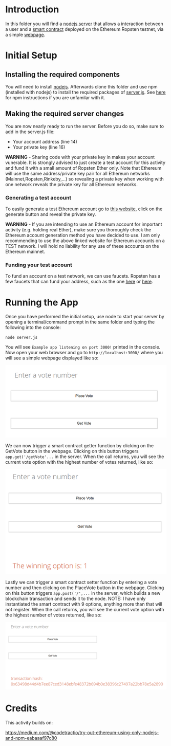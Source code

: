 # Introduction

In this folder you will find a [nodejs server](https://github.com/Luker501/WebsiteNodejsBlockchain/blob/master/WithRopstenTestNet/server.js) that allows a interaction between a user and a [smart contract](https://github.com/Luker501/WebsiteNodejsBlockchain/blob/master/WithRopstenTestNet/ballot.sol) deployed on the Ethereum Ropsten testnet, via a simple [webpage](https://github.com/Luker501/WebsiteNodejsBlockchain/blob/master/WithRopstenTestNet/views/index.ejs).

# Initial Setup

## Installing the required components

You will need to install [nodejs](https://nodejs.org/en/). Afterwards clone this folder and use npm (installed with nodejs) to install the required packages of [server.js](https://github.com/Luker501/WebsiteNodejsBlockchain/blob/master/WithRopstenTestNet/server.js). See [here](https://docs.npmjs.com/downloading-and-installing-packages-locally) for npm instructions if you are unfamilar with it.

## Making the required server changes

You are now nearly ready to run the server. Before you do so, make sure to add in the server.js file:

* Your account address (line 14)
* Your private key (line 16)

**WARNING** - Sharing code with your private key in makes your account vunerable. It is strongly advised to just create a test account for this activity and fund it with a small amount of Ropsten Ether only. Note that Ethereum will use the same address/private key pair for all Ethereum networks (Mainnet,Ropsten,Rinkeby,...) so revealing a private key when working with one network reveals the private key for all Ethereum networks.

### Generating a test account

To easily generate a test Ethereum account go to [this website](https://vanity-eth.tk/), click on the generate button and reveal the private key.

**WARNING** - If you are intending to use an Ethereum account for important activity (e.g. holding real Ether), make sure you thoroughly check the Ethereum account generation method you have decided to use. I am only recommending to use the above linked website for Ethereum accounts on a TEST network. I will hold no liability for any use of these accounts on the Ethereum mainnet.

### Funding your test account

To fund an account on a test network, we can use faucets. Ropsten has a few faucets that can fund your address, such as the one [here](https://faucet.metamask.io/) or [here](https://faucet.ropsten.be/).

# Running the App

Once you have performed the initial setup, use node to start your server by opening a terminal/command prompt in the same folder and typing the following into the console:

```
node server.js
```
You will see `Example app listening on port 3000!` printed in the console. Now open your web browser and go to `http://localhost:3000/` where you will see a simple webpage displayed like so:

![Initial Webpage](webpagePics/One.png)

We can now trigger a smart contract getter function by clicking on the GetVote button in the webpage. Clicking on this button triggers `app.get('/getVote'...` in the server. When the call returns, you will see the current vote option with the highest number of votes returned, like so:

![Webpage with Winning Vote](webpagePics/Two.png)

Lastly we can trigger a smart contract setter function by entering a vote number and then clicking on the PlaceVote button in the webpage. Clicking on this button triggers `app.post('/',...` in the server, which builds a new blockchain transaction and sends it to the node. NOTE: I have only instantiated the smart contract with 9 options, anything more than that will not register. When the call returns, you will see the current vote option with the highest number of votes returned, like so:

![Webpage with a New Vote Transaction](webpagePics/Three.png)


# Credits

This activity builds on:

https://medium.com/@codetractio/try-out-ethereum-using-only-nodejs-and-npm-eabaaaf97c80
